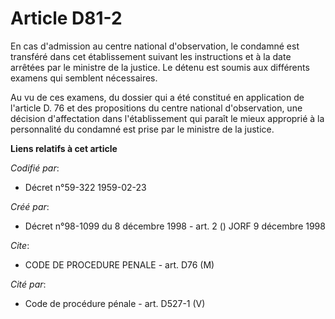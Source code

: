 # Article D81-2

En cas d'admission au centre national d'observation, le condamné est transféré dans cet établissement suivant les
instructions et à la date arrêtées par le ministre de la justice. Le détenu est soumis aux différents examens qui semblent
nécessaires.

Au vu de ces examens, du dossier qui a été constitué en application de l'article D. 76 et des propositions du centre national
d'observation, une décision d'affectation dans l'établissement qui paraît le mieux approprié à la personnalité du condamné
est prise par le ministre de la justice.

**Liens relatifs à cet article**

_Codifié par_:

  - Décret n°59-322 1959-02-23

_Créé par_:

  - Décret n°98-1099 du 8 décembre 1998 - art. 2 () JORF 9 décembre 1998

_Cite_:

  - CODE DE PROCEDURE PENALE - art. D76 (M)

_Cité par_:

  - Code de procédure pénale - art. D527-1 (V)
